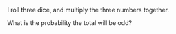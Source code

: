 I roll three dice, and multiply the three numbers together.

What is the probability the total will be odd?